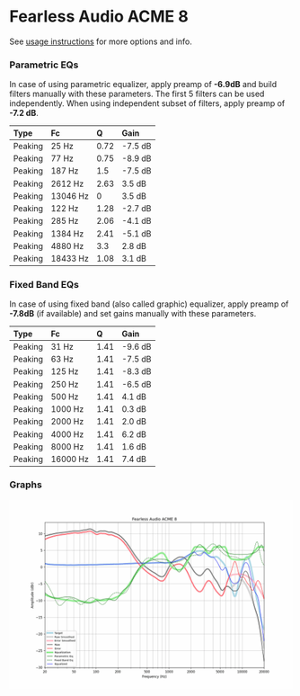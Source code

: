 # Fearless Audio ACME 8
See [usage instructions](https://github.com/jaakkopasanen/AutoEq#usage) for more options and info.

### Parametric EQs
In case of using parametric equalizer, apply preamp of **-6.9dB** and build filters manually
with these parameters. The first 5 filters can be used independently.
When using independent subset of filters, apply preamp of **-7.2 dB**.

| Type    | Fc       |    Q | Gain    |
|:--------|:---------|:-----|:--------|
| Peaking | 25 Hz    | 0.72 | -7.5 dB |
| Peaking | 77 Hz    | 0.75 | -8.9 dB |
| Peaking | 187 Hz   | 1.5  | -7.5 dB |
| Peaking | 2612 Hz  | 2.63 | 3.5 dB  |
| Peaking | 13046 Hz | 0    | 3.5 dB  |
| Peaking | 122 Hz   | 1.28 | -2.7 dB |
| Peaking | 285 Hz   | 2.06 | -4.1 dB |
| Peaking | 1384 Hz  | 2.41 | -5.1 dB |
| Peaking | 4880 Hz  | 3.3  | 2.8 dB  |
| Peaking | 18433 Hz | 1.08 | 3.1 dB  |

### Fixed Band EQs
In case of using fixed band (also called graphic) equalizer, apply preamp of **-7.8dB**
(if available) and set gains manually with these parameters.

| Type    | Fc       |    Q | Gain    |
|:--------|:---------|:-----|:--------|
| Peaking | 31 Hz    | 1.41 | -9.6 dB |
| Peaking | 63 Hz    | 1.41 | -7.5 dB |
| Peaking | 125 Hz   | 1.41 | -8.3 dB |
| Peaking | 250 Hz   | 1.41 | -6.5 dB |
| Peaking | 500 Hz   | 1.41 | 4.1 dB  |
| Peaking | 1000 Hz  | 1.41 | 0.3 dB  |
| Peaking | 2000 Hz  | 1.41 | 2.0 dB  |
| Peaking | 4000 Hz  | 1.41 | 6.2 dB  |
| Peaking | 8000 Hz  | 1.41 | 1.6 dB  |
| Peaking | 16000 Hz | 1.41 | 7.4 dB  |

### Graphs
![](./Fearless%20Audio%20ACME%208.png)